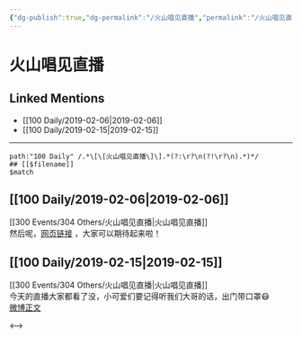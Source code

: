```yaml
---
{"dg-publish":true,"dg-permalink":"/火山唱见直播","permalink":"/火山唱见直播/","created":"2022-12-22T14:34:38.000+08:00","updated":"2023-04-10T17:11:20.503+08:00"}
---
```


# 火山唱见直播

## Linked Mentions
- [[100 Daily/2019-02-06\|2019-02-06]]
- [[100 Daily/2019-02-15\|2019-02-15]]


---

```expander
path:"100 Daily" /.*\[\[火山唱见直播\]\].*(?:\r?\n(?!\r?\n).*)*/
## [[$filename]]
$match
```
## [[100 Daily/2019-02-06\|2019-02-06]]
[[300 Events/304 Others/火山唱见直播\|火山唱见直播]]  
然后呢，[网页链接](https://t.cn/EctDNPM) ，大家可以期待起来啦！

## [[100 Daily/2019-02-15\|2019-02-15]]
[[300 Events/304 Others/火山唱见直播\|火山唱见直播]]  
今天的直播大家都看了没，小可爱们要记得听我们大哥的话，出门带口罩😷  
[微博正文](https://weibo.com/detail/4340111980841701)

<-->